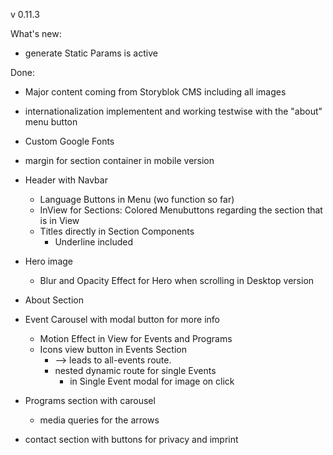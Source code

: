 v 0.11.3

What's new:

- generate Static Params is active

Done:

- Major content coming from Storyblok CMS including all images
- internationalization implementent and working testwise with the "about" menu button
- Custom Google Fonts
- margin for section container in mobile version
- Header with Navbar
  - Language Buttons in Menu (wo function so far)
  - InView for Sections: Colored Menubuttons regarding the section that is in View
  - Titles directly in Section Components
    - Underline included
- Hero image
  - Blur and Opacity Effect for Hero when scrolling in Desktop version
- About Section
- Event Carousel with modal button for more info

  - Motion Effect in View for Events and Programs
  - Icons view button in Events Section
    - --> leads to all-events route.
    - nested dynamic route for single Events
      - in Single Event modal for image on click

- Programs section with carousel
  - media queries for the arrows
- contact section with buttons for privacy and imprint
